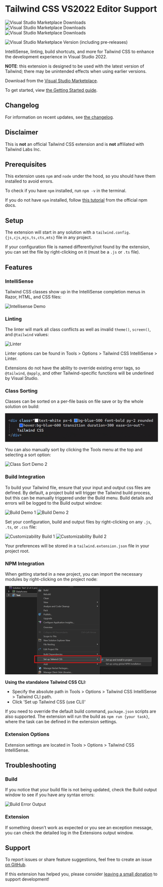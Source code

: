 # Tailwind CSS VS2022 Editor Support 

![Visual Studio Marketplace Downloads](https://img.shields.io/visual-studio-marketplace/i/TheronWang.TailwindCSSIntellisense)
![Visual Studio Marketplace Downloads](https://img.shields.io/visual-studio-marketplace/d/TheronWang.TailwindCSSIntellisense)
![Visual Studio Marketplace Downloads](https://img.shields.io/visual-studio-marketplace/r/TheronWang.TailwindCSSIntellisense)

![Visual Studio Marketplace Version (including pre-releases)](https://img.shields.io/visual-studio-marketplace/v/TheronWang.TailwindCSSIntellisense)

IntelliSense, linting, build shortcuts, and more for Tailwind CSS to enhance the development experience in Visual Studio 2022.

**NOTE**: this extension is designed to be used with the latest version of Tailwind; there may be unintended effects when using earlier versions.

Download from the [Visual Studio Marketplace](https://marketplace.visualstudio.com/items?itemName=TheronWang.TailwindCSSIntellisense).

To get started, view [the Getting Started guide](https://github.com/theron-wang/VS2022-Editor-Support-for-Tailwind-CSS/blob/main/Getting-Started.md).

## Changelog

For information on recent updates, see [the changelog](https://github.com/theron-wang/VS2022-Editor-Support-for-Tailwind-CSS/blob/main/CHANGELOG.md).

## Disclaimer

This is **not** an official Tailwind CSS extension and is **not** affiliated with Tailwind Labs Inc. 

## Prerequisites

This extension uses `npm` and `node` under the hood, so you should have them installed to avoid errors.

To check if you have `npm` installed, run `npm -v` in the terminal.

If you do not have `npm` installed, follow [this tutorial](https://docs.npmjs.com/downloading-and-installing-node-js-and-npm) from the official npm docs.

## Setup

The extension will start in any solution with a `tailwind.config.{js,cjs,mjs,ts,cts,mts}` file in any project.

If your configuration file is named differently/not found by the extension, you can set the file by right-clicking on it (must be a `.js` or `.ts` file).

## Features

### IntelliSense

Tailwind CSS classes show up in the IntelliSense completion menus in Razor, HTML, and CSS files:

![Intellisense Demo](https://raw.githubusercontent.com/theron-wang/VS2022-Editor-Support-for-Tailwind-CSS/main/art/IntelliSense-Demo-1.gif)

### Linting

The linter will mark all class conflicts as well as invalid `theme()`, `screen()`, and `@tailwind` values:

![Linter](https://raw.githubusercontent.com/theron-wang/VS2022-Editor-Support-for-Tailwind-CSS/main/art/Linter.png)

Linter options can be found in Tools > Options > Tailwind CSS IntelliSense > Linter.

Extensions do not have the ability to override existing error tags, so `@tailwind`, `@apply`, and other Tailwind-specific functions will be underlined by Visual Studio. 

### Class Sorting

Classes can be sorted on a per-file basis on file save or by the whole solution on build:

![Class Sort Demo 1](https://raw.githubusercontent.com/theron-wang/VS2022-Editor-Support-for-Tailwind-CSS/main/art/class-sort-demo.gif)

You can also manually sort by clicking the Tools menu at the top and selecting a sort option:

![Class Sort Demo 2](https://raw.githubusercontent.com/theron-wang/VS2022-Editor-Support-for-Tailwind-CSS/main/art/Class-Sort-2.png)

### Build Integration

To build your Tailwind file, ensure that your input and output css files are defined. By default, a project build will trigger the Tailwind build process, but this can be manually triggered under the Build menu. Build details and errors will be logged to the Build output window:

![Build Demo 1](https://raw.githubusercontent.com/theron-wang/VS2022-Editor-Support-for-Tailwind-CSS/main/art/Build-Demo-1.png)
![Build Demo 2](https://raw.githubusercontent.com/theron-wang/VS2022-Editor-Support-for-Tailwind-CSS/main/art/Build-Demo-2.png)

Set your configuration, build and output files by right-clicking on any `.js`, `.ts`, or `.css` file:

![Customizability Build 1](https://raw.githubusercontent.com/theron-wang/VS2022-Editor-Support-for-Tailwind-CSS/main/art/Customizability-Build-1.png)
![Customizability Build 2](https://raw.githubusercontent.com/theron-wang/VS2022-Editor-Support-for-Tailwind-CSS/main/art/Customizability-Build-2.png)

Your preferences will be stored in a `tailwind.extension.json` file in your project root.

### NPM Integration

When getting started in a new project, you can import the necessary modules by right-clicking on the project node:

![NPM Shortcut 1](https://raw.githubusercontent.com/theron-wang/VS2022-Editor-Support-for-Tailwind-CSS/main/art/NPM-Shortcuts-1.png)

**Using the standalone Tailwind CSS CLI:**
- Specify the absolute path in Tools > Options > Tailwind CSS IntelliSense > Tailwind CLI path.
- Click 'Set up Tailwind CSS (use CLI)'

If you need to override the default build command, `package.json` scripts are also supported. The extension will run the build as `npm run {your task}`, where the task can be defined in the extension settings.

### Extension Options

Extension settings are located in Tools > Options > Tailwind CSS IntelliSense.

## Troubleshooting

### Build

If you notice that your build file is not being updated, check the Build output window to see if you have any syntax errors:

![Build Error Output](https://raw.githubusercontent.com/theron-wang/VS2022-Editor-Support-for-Tailwind-CSS/main/art/Troubleshooting-Build.png)<br>

### Extension

If something doesn't work as expected or you see an exception message, you can check the detailed log in the Extensions output window.

## Support

To report issues or share feature suggestions, feel free to create an issue [on GitHub](https://github.com/theron-wang/VS2022-Editor-Support-for-Tailwind-CSS/issues/new).

If this extension has helped you, please consider [leaving a small donation](https://github.com/sponsors/theron-wang) to support development!